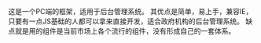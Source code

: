 这是一个PC端的框架，适用于后台管理系统。
其优点是简单，易上手，兼容IE，只要有一点JS基础的人都可以拿来直接开发，适合政府机构的后台管理系统。
缺点就是用的组件是当前市场上各个流行的组件，没有形成自己的一套体系。